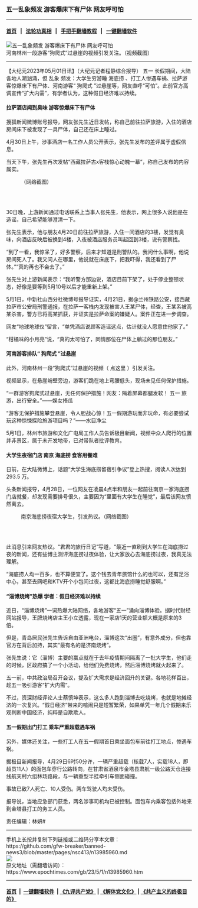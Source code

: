 ### 五一乱象频发 游客爆床下有尸体 网友呼可怕
------------------------

#### [首页](https://github.com/gfw-breaker/banned-news3/blob/master/README.md) &nbsp;&nbsp;|&nbsp;&nbsp; [法轮功真相](https://github.com/begood0513/basic/blob/master/README.md)  &nbsp;&nbsp;|&nbsp;&nbsp; [手把手翻墙教程](https://github.com/gfw-breaker/guides/wiki)  &nbsp;&nbsp;|&nbsp;&nbsp; [一键翻墙软件](https://github.com/gfw-breaker/nogfw/blob/master/README.md)  



<div><img alt="五一乱象频发 游客爆床下有尸体 网友呼可怕" class="attachment-djy_600_400 size-djy_600_400 wp-post-image" src="https://i.epochtimes.com/assets/uploads/2023/05/id13986009-89053a0407720fcd73e1b7b1275b1dc4-600x400.jpg"/>
<div class="caption">
 河南林州一段游客“狗爬式”过悬崖的视频引发关注。（视频截图）
</div></div><hr/>


<div><p>
 【大纪元2023年05月01日讯】（大纪元记者程静综合报导）
 <ok href="https://www.epochtimes.com/gb/tag/%E4%BA%94%E4%B8%80.html">
  五一
 </ok>
 长假期间，大陆各地人潮汹涌，但
 <ok href="https://www.epochtimes.com/gb/tag/%E4%B9%B1%E8%B1%A1.html">
  乱象
 </ok>
 频发：大学生穷游睡
 <ok href="https://www.epochtimes.com/gb/tag/%E6%B5%B7%E5%BA%95%E6%8D%9E.html">
  海底捞
 </ok>
 、打工人惨遇车祸、拉萨游客惊爆床下有尸体、河南游客“
 <ok href="https://www.epochtimes.com/gb/tag/%E7%8B%97%E7%88%AC%E5%BC%8F.html">
  狗爬式
 </ok>
 ”过悬崖等，网友直呼“可怕”。此前官方高调宣传“扩大内需”，有学者认为，这种假日经济难以持续。
</p>
<h4>
 拉萨酒店闻到臭味 游客惊爆床下有尸体
</h4>
<p>
 搜狐新闻微博账号报导，网友张先生近日发帖，称自己前往拉萨旅游，入住的酒店房间床下被发现了一具尸体，自己还在床上睡过。
</p>
<p>
 4月30日上午，涉事酒店一名工作人员公开表示，张先生发布的差评属于虚假信息。
</p>
<p>
 当天下午，张先生再次发帖“西藏拉萨古x客栈惊心动魄一幕”，称自己发布的内容属实。
</p>
<figure aria-describedby="caption-attachment-13986001" class="wp-caption aligncenter" id="attachment_13986001" style="width: 450px">
 <ok href="https://i.epochtimes.com/assets/uploads/2023/05/id13986001-3_600.jpeg" target="_blank">
  <img alt="" class="size-medium wp-image-13986001" src="https://i.epochtimes.com/assets/uploads/2023/05/id13986001-3_600-450x929.jpeg"/>
 </ok>
 <br/><figcaption class="wp-caption-text" id="caption-attachment-13986001">
  （网络截图）
 </figcaption><br/>
</figure><br/>
<p>
 30日晚，上游新闻通过电话联系上当事人张先生，他表示，网上很多人说他是在造谣，自己希望能够澄清一下。
</p>
<p>
 张先生表示，他与朋友4月20日前往拉萨旅游，入住一间酒店的3楼，发觉有臭味，向酒店反映后被换到4楼，入夜被酒店服务员叫起回到3楼，说有警察找。
</p>
<p>
 “到了一看，我惊呆了，好多警察，后来才知道是刑警队的。我问什么事啊，他说房间死人了。我又问人在哪里，他说就在床底下，把我吓得，我还看到了尸体。”“真的再也不会去了。”
</p>
<p>
 张先生对上游新闻表示：“我听警方那边说，酒店目前下架了，处于停业整顿状态，好像是要等到5月10号以后才能重新上架。”
</p>
<p>
 5月1日，中新社山西分社微博号报导证实，4月21日，据@兰州铁路公安，接西藏拉萨市公安局刑警通报，在拉萨一客栈内发现被害人王某尸体，经查，王某系被高某杀害，警方已将高某抓获，并证实是拉萨命案的嫌疑人。案件正在进一步调查。
</p>
<p>
 网友“地球地球仪”留言，“单凭酒店说顾客造谣这点，估计就没人愿意住他家了。”
</p>
<p>
 “柑橘味的小月亮”说，“真的太可怕了，同情那位在尸体上躺过的那位朋友。”
</p>
<h4>
 河南游客排队“
 <ok href="https://www.epochtimes.com/gb/tag/%E7%8B%97%E7%88%AC%E5%BC%8F.html">
  狗爬式
 </ok>
 ”过悬崖
</h4>
<p>
 此外，河南林州一段“狗爬式”过悬崖的视频（
 <ok href="https://m.weibo.cn/detail/4896357413817681#&amp;video">
  点这里
 </ok>
 ）引发关注。
</p>
<p>
 视频显示，在悬崖峭壁旁边，游客们跪在地上弯腰低头，现场未见任何保护措施。
</p>
<p class="m-text-cut">
 “一群游客狗爬式过悬崖，无任何保护措施！网友：隔着屏幕都腿发软！
 <ok href="https://www.epochtimes.com/gb/tag/%E4%BA%94%E4%B8%80.html">
  五一
 </ok>
 旅游，出行安全。”——娱女捂瓜
</p>
<p>
 “游客无保护措施攀登悬崖，令人胆战心惊！五一假期游玩而非玩命，有必要尝试玩这种惊悚探险旅游项目吗？”——水目净尘
</p>
<p>
 5月1日，林州市旅游和文化广电局工作人员告诉极目新闻，视频中众人爬行的位置并非景区，属于未开发地带，已对带队者批评教育。
</p>
<h4>
 大学生夜宿门店 南京
 <ok href="https://www.epochtimes.com/gb/tag/%E6%B5%B7%E5%BA%95%E6%8D%9E.html">
  海底捞
 </ok>
 食客用餐难
</h4>
<p>
 日前，在大陆微博上，话题“大学生海底捞留宿引争议”登上热搜，阅读人次达到
 <span class="scale">
  293.5
 </span>
 万。
</p>
<p>
 头条新闻报导，4月28日，一位网友在凌晨4点半和朋友一起前往南京一家海底捞门店就餐，却发现需要排号很久，主要因为“里面有大学生在睡觉”，最后该网友愤然离去。
</p>
<figure aria-describedby="caption-attachment-13986028" class="wp-caption aligncenter" id="attachment_13986028" style="width: 450px">
 <ok href="https://i.epochtimes.com/assets/uploads/2023/05/id13986028-bee91fc5ec22de18e58b626cd643c73d.jpg" target="_blank">
  <img alt="" class="size-medium wp-image-13986028" src="https://i.epochtimes.com/assets/uploads/2023/05/id13986028-bee91fc5ec22de18e58b626cd643c73d-450x308.jpg"/>
 </ok>
 <br/><figcaption class="wp-caption-text" id="caption-attachment-13986028">
  南京海底捞夜宿大学生，引发热议。（网络截图）
 </figcaption><br/>
</figure><br/>
<p>
 此消息引来网友热议。“君君的旅行日记”写道，“最近一直刷到大学生在海底捞过夜的新闻，还有些博主测评海底捞过夜体验，让大家放心去海底捞过夜，我真无法理解。
</p>
<p>
 “海底捞人均一百多，也不算便宜了。这个钱去青年旅馆什么的也可以，还有足浴中心，甚至去网吧和KTV开个小包间过夜，这都比海底捞睡觉舒服啊。”
</p>
<h4>
 “淄博烧烤”热爆 学者：假日经济难以持续
</h4>
<p>
 近日，“淄博烧烤”一词热爆大陆网络，各地游客“五一”涌向淄博体验。据时代财经网站报导，王牌烧烤店主王小立透露，现在一家店1天的营业额大概是原来的3倍。
</p>
<p>
 但是，青岛居民张先生告诉自由亚洲电台，淄博这次“出圈”，有意外成分，但也靠官方在背后加持，其实“最有名的是济南烧烤”。
</p>
<p>
 张先生说：它（淄博）主要的赢点就在于去年疫情期间隔离了一批大学生，他们走的时候，区政府搞了一个小活动，给他们免费烧烤，然后淄博烧烤就火起来了。
</p>
<p>
 五一前，中共政治局召开会议，提及扩大需求是经济回升的关键。各地花样百出，趁五一吸引游客“扩大内需”。
</p>
<p>
 不过，资深财经评论人士蔡慎坤表示，这么多人跑到淄博去吃烧烤，也就是地摊经济的一次复兴。“假日经济”带来的喧闹只是短暂繁荣，如果单凭一年几个假期来乐观判断中国经济，纯粹是自欺欺人。
</p>
<h4>
 五一假期出门打工 乘车严重超载遇车祸
</h4>
<p>
 另外，媒体还关注，一些打工人在五一假期首日乘坐面包车前往打工地点，惨遇车祸。
</p>
<p>
 据极目新闻报导，4月29日6时50分许，一辆严重超载（核载7人，实载18人，即超员11人）的面包车穿行公路转向，在甘肃省酒泉市金塔县肃航一级公路天仓连接线航天村六组林场路段，与一辆重型半挂牵引车侧面碰撞。
</p>
<p>
 事故已致7人死亡、10人受伤。两车驾驶人均未受伤。
</p>
<p>
 报导说，当地应急部门获悉，两名涉事司机均已被控制。面包车内乘客包括外地来到金塔县打工的务工人员。
</p>
<p>
 责任编辑：林妍#
</p>
</div>
<hr/>
手机上长按并复制下列链接或二维码分享本文章：<br/>
https://github.com/gfw-breaker/banned-news3/blob/master/pages/nsc413/n13985960.md <br/>
<a href='https://github.com/gfw-breaker/banned-news3/blob/master/pages/nsc413/n13985960.md'><img src='https://github.com/gfw-breaker/banned-news3/blob/master/pages/nsc413/n13985960.md.png'/></a> <br/>
原文地址（需翻墙访问）：https://www.epochtimes.com/gb/23/5/1/n13985960.htm


------------------------
#### [首页](https://github.com/gfw-breaker/banned-news3/blob/master/README.md) &nbsp;|&nbsp; [一键翻墙软件](https://github.com/gfw-breaker/nogfw/blob/master/README.md) &nbsp;| [《九评共产党》](https://github.com/gfw-breaker/9ping.md/blob/master/README.md#九评之一评共产党是什么) | [《解体党文化》](https://github.com/gfw-breaker/jtdwh.md/blob/master/README.md) | [《共产主义的终极目的》](https://github.com/gfw-breaker/gczydzjmd.md/blob/master/README.md)


<img src='http://gfw-breaker.win/banned-news3/pages/nsc413/n13985960.md' width='0px' height='0px'/>